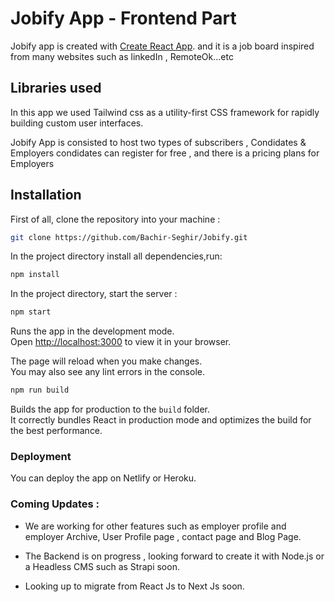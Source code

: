 # Jobify App - Frontend Part

Jobify app is created with [Create React App](https://github.com/facebook/create-react-app).
and it is a job board inspired from many websites such as linkedIn , RemoteOk...etc 

## Libraries used

In this app we used Tailwind css as a utility-first CSS framework for rapidly building custom user interfaces.

Jobify App is consisted to host two types of subscribers , Condidates & Employers
condidates can register for free , and there is a pricing plans for Employers



## Installation

First of all, clone the repository into your machine :

```sh
git clone https://github.com/Bachir-Seghir/Jobify.git
```

In the project directory install all dependencies,run:

```sh
npm install
```

In the project directory, start the server : 

```sh
npm start
```

Runs the app in the development mode.\
Open [http://localhost:3000](http://localhost:3000) to view it in your browser.

The page will reload when you make changes.\
You may also see any lint errors in the console.


```sh
npm run build
```

Builds the app for production to the ``` build ``` folder.\
It correctly bundles React in production mode and optimizes the build for the best performance.



### Deployment

You can deploy the app on Netlify or Heroku. 

### Coming Updates : 

* We are working for other features such as employer profile and employer Archive, User Profile page , contact page and Blog Page.

* The Backend is on progress , looking forward to create it with Node.js or a Headless CMS such as Strapi soon. 

* Looking up to migrate from React Js to Next Js soon.
